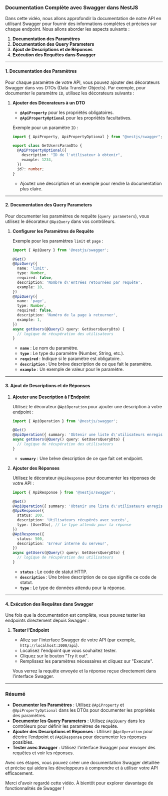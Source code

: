 ### Documentation Complète avec Swagger dans NestJS

Dans cette vidéo, nous allons approfondir la documentation de notre API en utilisant Swagger pour fournir des informations complètes et précises sur chaque endpoint. Nous allons aborder les aspects suivants :

1. **Documentation des Paramètres**
2. **Documentation des Query Parameters**
3. **Ajout de Descriptions et de Réponses**
4. **Exécution des Requêtes dans Swagger**

---

#### **1. Documentation des Paramètres**

Pour chaque paramètre de votre API, vous pouvez ajouter des décorateurs Swagger dans vos DTOs (Data Transfer Objects). Par exemple, pour documenter le paramètre `ID`, utilisez les décorateurs suivants :

1. **Ajouter des Décorateurs à un DTO**

   - **`@ApiProperty`** pour les propriétés obligatoires.
   - **`@ApiPropertyOptional`** pour les propriétés facultatives.

   Exemple pour un paramètre `ID` :

   ```typescript
   import { ApiProperty, ApiPropertyOptional } from "@nestjs/swagger";

   export class GetUsersParamDto {
     @ApiPropertyOptional({
       description: "ID de l'utilisateur à obtenir",
       example: 1234,
     })
     id?: number;
   }
   ```

   - Ajoutez une description et un exemple pour rendre la documentation plus claire.

---

#### **2. Documentation des Query Parameters**

Pour documenter les paramètres de requête (`query parameters`), vous utilisez le décorateur `@ApiQuery` dans vos contrôleurs.

1. **Configurer les Paramètres de Requête**

   Exemple pour les paramètres `limit` et `page` :

   ```typescript
   import { ApiQuery } from '@nestjs/swagger';

   @Get()
   @ApiQuery({
     name: 'limit',
     type: Number,
     required: false,
     description: 'Nombre d\'entrées retournées par requête',
     example: 10,
   })
   @ApiQuery({
     name: 'page',
     type: Number,
     required: false,
     description: 'Numéro de la page à retourner',
     example: 1,
   })
   async getUsers(@Query() query: GetUsersQueryDto) {
     // logique de récupération des utilisateurs
   }
   ```

   - **`name`** : Le nom du paramètre.
   - **`type`** : Le type du paramètre (Number, String, etc.).
   - **`required`** : Indique si le paramètre est obligatoire.
   - **`description`** : Une brève description de ce que fait le paramètre.
   - **`example`** : Un exemple de valeur pour le paramètre.

---

#### **3. Ajout de Descriptions et de Réponses**

1. **Ajouter une Description à l'Endpoint**

   Utilisez le décorateur `@ApiOperation` pour ajouter une description à votre endpoint :

   ```typescript
   import { ApiOperation } from '@nestjs/swagger';

   @Get()
   @ApiOperation({ summary: 'Obtenir une liste d\'utilisateurs enregistrés dans l\'application' })
   async getUsers(@Query() query: GetUsersQueryDto) {
     // logique de récupération des utilisateurs
   }
   ```

   - **`summary`** : Une brève description de ce que fait cet endpoint.

2. **Ajouter des Réponses**

   Utilisez le décorateur `@ApiResponse` pour documenter les réponses de votre API :

   ```typescript
   import { ApiResponse } from '@nestjs/swagger';

   @Get()
   @ApiOperation({ summary: 'Obtenir une liste d\'utilisateurs enregistrés' })
   @ApiResponse({
     status: 200,
     description: 'Utilisateurs récupérés avec succès',
     type: [UserDto], // Le type attendu pour la réponse
   })
   @ApiResponse({
     status: 500,
     description: 'Erreur interne du serveur',
   })
   async getUsers(@Query() query: GetUsersQueryDto) {
     // logique de récupération des utilisateurs
   }
   ```

   - **`status`** : Le code de statut HTTP.
   - **`description`** : Une brève description de ce que signifie ce code de statut.
   - **`type`** : Le type de données attendu pour la réponse.

---

#### **4. Exécution des Requêtes dans Swagger**

Une fois que la documentation est complète, vous pouvez tester les endpoints directement depuis Swagger :

1. **Tester l'Endpoint**

   - Allez sur l'interface Swagger de votre API (par exemple, `http://localhost:3000/api`).
   - Localisez l'endpoint que vous souhaitez tester.
   - Cliquez sur le bouton "Try it out".
   - Remplissez les paramètres nécessaires et cliquez sur "Execute".

   Vous verrez la requête envoyée et la réponse reçue directement dans l'interface Swagger.

---

### Résumé

- **Documenter les Paramètres** : Utilisez `@ApiProperty` et `@ApiPropertyOptional` dans les DTOs pour documenter les propriétés des paramètres.
- **Documenter les Query Parameters** : Utilisez `@ApiQuery` dans les contrôleurs pour définir les paramètres de requête.
- **Ajouter des Descriptions et Réponses** : Utilisez `@ApiOperation` pour décrire l’endpoint et `@ApiResponse` pour documenter les réponses possibles.
- **Tester avec Swagger** : Utilisez l'interface Swagger pour envoyer des requêtes et voir les réponses.

Avec ces étapes, vous pouvez créer une documentation Swagger détaillée et précise qui aidera les développeurs à comprendre et à utiliser votre API efficacement.

Merci d'avoir regardé cette vidéo. À bientôt pour explorer davantage de fonctionnalités de Swagger !
